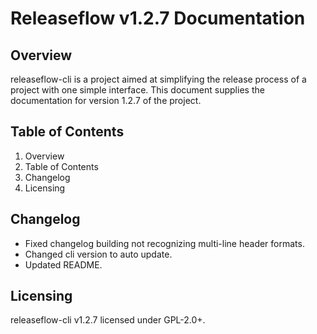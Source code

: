 # Releaseflow v1.2.7 Documentation

## Overview
releaseflow-cli is a project aimed at simplifying the release process of a project with one simple interface. This document supplies the documentation for version 1.2.7 of the project.

## Table of Contents
1. Overview  
2. Table of Contents  
3. Changelog  
4. Licensing  

## Changelog
- Fixed changelog building not recognizing multi-line header formats.
- Changed cli version to auto update.
- Updated README.

## Licensing
releaseflow-cli v1.2.7 licensed under GPL-2.0+.

